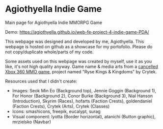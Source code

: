 # Agiothyella Indie Game
Main page for Agiothyella Indie MMORPG Game

Demo: https://agiothyella.github.io/web-fe-project-4-indie-game-PDA/

This webpage was designed and developed by me, Agiothyella. This webpage is hosted on github as a showcase for my portofolio. Please do not copy/duplicate whole/parts of my code.

Some assets used on this webpage was created by myself, use it as you like, it's not high quality anyway.
Game name & media arts from a [cancelled Xbox 360 MMO game](https://www.unseen64.net/2014/12/15/ryse-kingdoms-xbox-360-cancelled/), project named "Ryse Kings & Kingdoms" by Crytek.

Resources used that I didn't create:
- Images: Seok Min Eo (Background top), Jennie Goggin (Background 1), For Honor (Background 2), Conor Burke (Background 3), Nial Hanson (Introduction), Skyrim (Races), hofarts (Faction Crests), goldendaniel (Faction Crests), Crytek (Arts), Crytek (Classes)
- Icons: smashicons, freepik, eucalypt, surag
- Visual component: lyotta (Border horizontal), atanichi (Button graphic), mrzielsko (Navbar)
